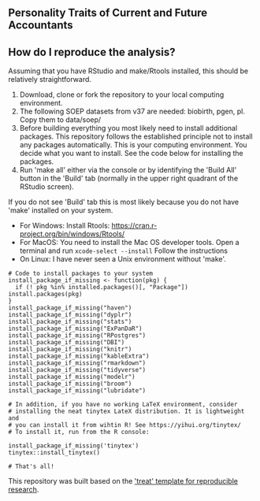 ## Personality Traits of Current and Future Accountants

## How do I reproduce the analysis?

Assuming that you have RStudio and make/Rtools installed, this should be relatively straightforward.

1. Download, clone or fork the repository to your local computing environment.
2. The following SOEP datasets from v37 are needed: biobirth, pgen, pl. Copy them to data/soep/
3. Before building everything you most likely need to install additional packages. This repository follows the established principle not to install any packages automatically. This is your computing environment. You decide what you want to install. See the code below for installing the packages.
4. Run 'make all' either via the console or by identifying the 'Build All' button in the 'Build' tab (normally in the upper right quadrant of the RStudio screen).

If you do not see 'Build' tab this is most likely because you do not have 'make' installed on your system. 
  - For Windows: Install Rtools: https://cran.r-project.org/bin/windows/Rtools/
  - For MacOS: You need to install the Mac OS developer tools. Open a terminal and run `xcode-select --install` Follow the instructions
  - On Linux: I have never seen a Unix environment without 'make'. 


```
# Code to install packages to your system
install_package_if_missing <- function(pkg) {
  if (! pkg %in% installed.packages()[, "Package"]) install.packages(pkg)
}
install_package_if_missing("haven")
install_package_if_missing("dyplr")
install_package_if_missing("stats")
install_package_if_missing("ExPanDaR")
install_package_if_missing("RPostgres")
install_package_if_missing("DBI")
install_package_if_missing("knitr")
install_package_if_missing("kableExtra")
install_package_if_missing("rmarkdown")
install_package_if_missing("tidyverse")
install_package_if_missing("modelr")
install_package_if_missing("broom")
install_package_if_missing("lubridate")

# In addition, if you have no working LaTeX environment, consider
# installing the neat tinytex LateX distribution. It is lightweight and
# you can install it from wihtin R! See https://yihui.org/tinytex/
# To install it, run from the R console:

install_package_if_missing('tinytex')
tinytex::install_tinytex()

# That's all!
```


This repository was built based on the ['treat' template for reproducible research](https://github.com/trr266/treat).
